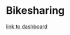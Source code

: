 # Bikesharing

[link to dashboard](https://public.tableau.com/views/Module14Challenge_16481437470650/Story1?:language=en-US&publish=yes&:display_count=n&:origin=viz_share_link)
